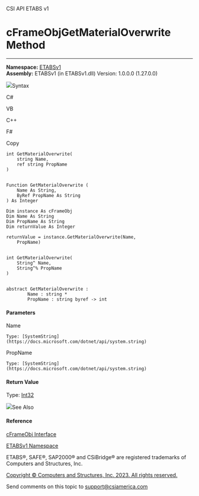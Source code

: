 ﻿

CSI API ETABS v1

# cFrameObjGetMaterialOverwrite Method  
  
---  
  
**Namespace:** [ETABSv1](2780f1b8-2033-5289-2298-1cdb2a7508d9.htm)  
**Assembly:** ETABSv1 (in ETABSv1.dll) Version: 1.0.0.0 (1.27.0.0)

![](../icons/SectionExpanded.png)Syntax

C#

VB

C++

F#

Copy

    
    
    int GetMaterialOverwrite(
    	string Name,
    	ref string PropName
    )
    
    
    Function GetMaterialOverwrite ( 
    	Name As String,
    	ByRef PropName As String
    ) As Integer
    
    Dim instance As cFrameObj
    Dim Name As String
    Dim PropName As String
    Dim returnValue As Integer
    
    returnValue = instance.GetMaterialOverwrite(Name, 
    	PropName)
    
    
    int GetMaterialOverwrite(
    	String^ Name, 
    	String^% PropName
    )
    
    
    abstract GetMaterialOverwrite : 
            Name : string * 
            PropName : string byref -> int 
    

#### Parameters

Name

    Type: [SystemString](https://docs.microsoft.com/dotnet/api/system.string)  

PropName

    Type: [SystemString](https://docs.microsoft.com/dotnet/api/system.string)  

#### Return Value

Type: [Int32](https://docs.microsoft.com/dotnet/api/system.int32)

![](../icons/SectionExpanded.png)See Also

#### Reference

[cFrameObj Interface](d5342667-2977-9fdc-9769-e4e2becc0803.htm)

[ETABSv1 Namespace](2780f1b8-2033-5289-2298-1cdb2a7508d9.htm)

ETABS®, SAFE®, SAP2000® and CSiBridge® are registered trademarks of Computers
and Structures, Inc.  

[Copyright © Computers and Structures, Inc. 2023. All rights
reserved.](http://www.csiamerica.com)

Send comments on this topic to
[support@csiamerica.com](mailto:support%40csiamerica.com?Subject=CSI%20API%20ETABS%20v1)

